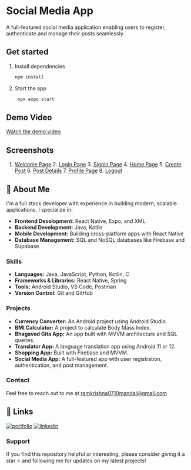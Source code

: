 
# Social Media App

A full-featured social media application enabling users to register, authenticate and manage their posts seamlessly.

## Get started

1. Install dependencies

   ```bash
   npm install
   ```

2. Start the app

   ```bash
    npx expo start
   ```
## Demo Video
[Watch the demo video](https://hdsvzrvrursprvddhchp.supabase.co/storage/v1/object/sign/cvMedia/socia%20media%20demo.mp4?token=eyJhbGciOiJIUzI1NiIsInR5cCI6IkpXVCJ9.eyJ1cmwiOiJjdk1lZGlhL3NvY2lhIG1lZGlhIGRlbW8ubXA0IiwiaWF0IjoxNzMxNjA4MjI1LCJleHAiOjE3NjMxNDQyMjV9.rWXhGvoEN7k4FLAty602hFamXbqtxH27BrMebJlprYc&t=2024-11-14T18%3A17%3A05.695Z)

## Screenshots

1. [Welcome Page](https://hdsvzrvrursprvddhchp.supabase.co/storage/v1/object/sign/cvMedia/one.jpg?token=eyJhbGciOiJIUzI1NiIsInR5cCI6IkpXVCJ9.eyJ1cmwiOiJjdk1lZGlhL29uZS5qcGciLCJpYXQiOjE3MzE2MDg0NzEsImV4cCI6MTc2MzE0NDQ3MX0.9wOw-Pr2oNvOxC9bL6myw4GOpjk00jA1HwA0Tmoyvfo&t=2024-11-14T18%3A21%3A11.752Z)  2. [Login Page](https://hdsvzrvrursprvddhchp.supabase.co/storage/v1/object/sign/cvMedia/two.jpg?token=eyJhbGciOiJIUzI1NiIsInR5cCI6IkpXVCJ9.eyJ1cmwiOiJjdk1lZGlhL3R3by5qcGciLCJpYXQiOjE3MzE2MDg1MDgsImV4cCI6MTc2MzE0NDUwOH0.QxSh2sZVIpfAUGr5R97nlyUhiQfH6og0dtuUYN4trrU&t=2024-11-14T18%3A21%3A48.466Z)  3. [Signin Page](https://hdsvzrvrursprvddhchp.supabase.co/storage/v1/object/sign/cvMedia/three.jpg?token=eyJhbGciOiJIUzI1NiIsInR5cCI6IkpXVCJ9.eyJ1cmwiOiJjdk1lZGlhL3RocmVlLmpwZyIsImlhdCI6MTczMTYwODUzOCwiZXhwIjoxNzYzMTQ0NTM4fQ.-XuCVu4hRKpi3tYy9cxkMhk8jjdNEVFDW1o5j_-x4oY&t=2024-11-14T18%3A22%3A18.056Z)  4. [Home Page](https://hdsvzrvrursprvddhchp.supabase.co/storage/v1/object/sign/cvMedia/four.jpg?token=eyJhbGciOiJIUzI1NiIsInR5cCI6IkpXVCJ9.eyJ1cmwiOiJjdk1lZGlhL2ZvdXIuanBnIiwiaWF0IjoxNzMxNjA4NTY1LCJleHAiOjE3NjMxNDQ1NjV9.JRgQb8Z2yFRN-sdaKEG8QlK7kzLP7GBfp1MEnz82rwA&t=2024-11-14T18%3A22%3A45.827Z)  5. [Create Post](https://hdsvzrvrursprvddhchp.supabase.co/storage/v1/object/sign/cvMedia/five.jpg?token=eyJhbGciOiJIUzI1NiIsInR5cCI6IkpXVCJ9.eyJ1cmwiOiJjdk1lZGlhL2ZpdmUuanBnIiwiaWF0IjoxNzMxNjA4NTg5LCJleHAiOjE3NjMxNDQ1ODl9.T4M5C8lPdeTMKLLgTIIMf3ZnSjV3kQqL1rdeEM4nchY&t=2024-11-14T18%3A23%3A09.021Z)  6. [Post Details](https://hdsvzrvrursprvddhchp.supabase.co/storage/v1/object/sign/cvMedia/six.jpg?token=eyJhbGciOiJIUzI1NiIsInR5cCI6IkpXVCJ9.eyJ1cmwiOiJjdk1lZGlhL3NpeC5qcGciLCJpYXQiOjE3MzE2MDg2MDYsImV4cCI6MTc2MzE0NDYwNn0.doDS-SyRHnapCbnrgAYF0s5TyDfvL-7u5aeo-Giqriw&t=2024-11-14T18%3A23%3A26.547Z)  7. [Profile Page](https://hdsvzrvrursprvddhchp.supabase.co/storage/v1/object/sign/cvMedia/seven.jpg?token=eyJhbGciOiJIUzI1NiIsInR5cCI6IkpXVCJ9.eyJ1cmwiOiJjdk1lZGlhL3NldmVuLmpwZyIsImlhdCI6MTczMTYwODYyNSwiZXhwIjoxNzYzMTQ0NjI1fQ.SYCUzZmWcIuUyjndtMQ8J1gzKpBTddoXI9T9G76topg&t=2024-11-14T18%3A23%3A45.560Z)  8. [Logout](https://hdsvzrvrursprvddhchp.supabase.co/storage/v1/object/sign/cvMedia/eight.jpg?token=eyJhbGciOiJIUzI1NiIsInR5cCI6IkpXVCJ9.eyJ1cmwiOiJjdk1lZGlhL2VpZ2h0LmpwZyIsImlhdCI6MTczMTYwODY1MiwiZXhwIjoxNzYzMTQ0NjUyfQ.PdgEwq2d-J1NkNU8uWTeuchPviwf_yjEhrNkmgHya0Y&t=2024-11-14T18%3A24%3A12.388Z)
   
## 🚀 About Me

I'm a full stack developer with experience in building modern, scalable applications. I specialize in:

- **Frontend Development:** React Native, Expo, and XML
- **Backend Development:** Java, Kotlin
- **Mobile Development:** Building cross-platform apps with React Native
- **Database Management:** SQL and NoSQL databases like Firebase and Supabase

### Skills

- **Languages:** Java, JavaScript, Python, Kotlin, C
- **Frameworks & Libraries:** React Native, Spring
- **Tools:** Android Studio, VS Code, Postman
- **Version Control:** Git and GitHub

### Projects

- **Currency Converter:** An Android project using Android Studio.
- **BMI Calculator:** A project to calculate Body Mass Index.
- **Bhagavad Gita App:** An app built with MVVM architecture and SQL queries.
- **Translator App:** A language translation app using Android 11 or 12.
- **Shopping App:** Built with Firebase and MVVM.
- **Social Media App:** A full-featured app with user registration, authentication, and post management.

### Contact

Feel free to reach out to me at [ramkrishna0710mandal@gmail.com](mailto:ramkrishna0710mandal@gmail.com) 

## 🔗 Links
[![portfolio](https://img.shields.io/badge/my_portfolio-000?style=for-the-badge&logo=ko-fi&logoColor=white)](https://hdsvzrvrursprvddhchp.supabase.co/storage/v1/object/sign/cvMedia/cv.pdf?token=eyJhbGciOiJIUzI1NiIsInR5cCI6IkpXVCJ9.eyJ1cmwiOiJjdk1lZGlhL2N2LnBkZiIsImlhdCI6MTczMTYwOTA2MywiZXhwIjoxNzYzMTQ1MDYzfQ.g9RHrWF5k7dhZorfnnQ0Btr1dnJOlDncEEkHDErQniA&t=2024-11-14T18%3A31%3A03.180Z)
[![linkedin](https://img.shields.io/badge/linkedin-0A66C2?style=for-the-badge&logo=linkedin&logoColor=white)](https://www.linkedin.com/in/ramkrishna-mandal-787861283/)

### Support

If you find this repository helpful or interesting, please consider giving it a star ⭐ and following me for updates on my latest projects!



